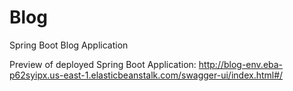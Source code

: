 # Blog
Spring Boot Blog Application

Preview of deployed Spring Boot Application: http://blog-env.eba-p62syipx.us-east-1.elasticbeanstalk.com/swagger-ui/index.html#/
